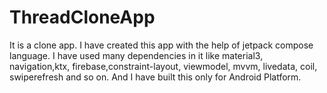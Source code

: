 # ThreadCloneApp
It is a clone app. I have created this app with the help of jetpack compose language. I have used many dependencies in it like material3, navigation,ktx, firebase,constraint-layout, viewmodel, mvvm, livedata, coil, swiperefresh and so on. And I have built this only for Android Platform.
